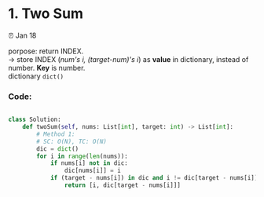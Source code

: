 # 1. Two Sum

:alarm_clock: Jan 18

porpose: return INDEX.\
-> store INDEX (*num's i, (target-num)'s i*) as **value** in dictionary, instead of number. **Key** is number.\
dictionary `dict()`

### Code:
```python

class Solution:
    def twoSum(self, nums: List[int], target: int) -> List[int]:
        # Method 1:
        # SC: O(N), TC: O(N)
        dic = dict()
        for i in range(len(nums)):
            if nums[i] not in dic:
                dic[nums[i]] = i
            if (target - nums[i]) in dic and i != dic[target - nums[i]]:
                return [i, dic[target - nums[i]]]
                
```
